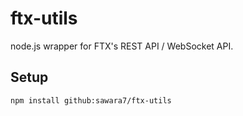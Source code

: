 # ftx-utils
node.js wrapper for FTX's REST API / WebSocket API.

## Setup
```
npm install github:sawara7/ftx-utils 
```